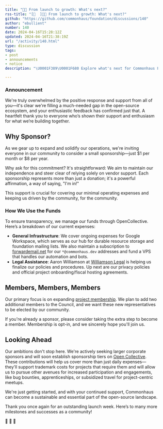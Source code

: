 ```yaml
---
title: "🎉🚀 From launch to growth: What's next?"
rss-title: "[📣  ]🎉🚀 From launch to growth: What's next?"
github: "https://github.com/commonhaus/foundation/discussions/140"
author: "ebullient"
number: 140
date: 2024-04-16T15:28:12Z
updated: 2024-04-16T21:38:19Z
url: "/activity/140.html"
type: discussion
tags:
- post
- announcements
- notice
description: "\U0001F389\U0001F680 Explore what's next for Commonhaus Foundation after a fantastic launch week. Join us as we grow and shape the future of open source!"

---
```

### Announcement

We're truly overwhelmed by the positive response and support from all of you—it's clear we're filling a much-needed gap in the open-source ecosystem, and your enthusiastic feedback has confirmed just that. A heartfelt thank you to everyone who’s shown their support and enthusiasm for what we’re building together.

## Why Sponsor?

As we gear up to expand and solidify our operations, we're inviting everyone in our community to consider a small sponsorship—just $1 per month or $8 per year.

Why ask for this commitment? It's straightforward: We aim to maintain our independence and steer clear of relying solely on vendor support. Each sponsorship represents more than just a donation; it's a powerful affirmation, a way of saying, "I'm in!" 

This support is crucial for covering our minimal operating expenses and keeping us driven by the community, for the community.

### How We Use the Funds

To ensure transparency, we manage our funds through OpenCollective. Here’s a breakdown of our current expenses:

- **General Infrastructure**:
    We cover ongoing expenses for Google Workspace, which serves as our hub for durable resource storage and foundation mailing lists.     We also maintain a subscription to [forwardemail.net](https://forwardemail.net/) for our `*@commonhaus.dev` addresses and fund a VPS that handles our automation and bots.
- **Legal Assistance**: Aaron Williamson at [Williamson Legal](https://www.williamson.legal/) is helping us finalize our policies and procedures. Up next are our privacy policies and official project onboarding/fiscal hosting agreements.

## Members, Members, Members

Our primary focus is on expanding [project membership](https://www.commonhaus.org/bylaws/cf-membership.html). We plan to add two additional members to the Council, and we want these new representatives to be elected by our community.

If you're already a sponsor, please consider taking the extra step to become a member. Membership is opt-in, and we sincerely hope you'll join us.

## Looking Ahead

Our ambitions don't stop here. We're actively seeking larger corporate sponsors and will soon establish sponsorship tiers on [Open Collective](https://opencollective.com/commonhaus-foundation). These contributions will help us cover more than just daily expenses—they'll support trademark costs for projects that require them and will allow us to pursue other avenues for increased participation and engagements, like bug bounties, apprenticeships, or subsidized travel for project-centric meetups.

We're just getting started, and with your continued support, Commonhaus can become a sustainable and essential part of the open-source landscape.

Thank you once again for an outstanding launch week. Here’s to many more milestones and successes as a community!

🙏 🥰 🚀

<!-- meta::description 🎉🚀 Explore what's next for Commonhaus Foundation after a fantastic launch week. Join us as we grow and shape the future of open source! -->
